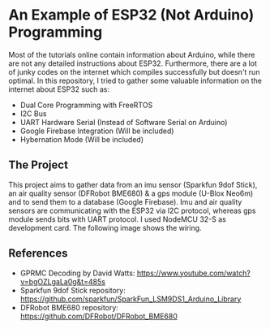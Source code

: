 # An Example of ESP32 (Not Arduino) Programming

Most of the tutorials online contain information about Arduino, while there are not any detailed instructions about ESP32. Furthermore, there are a lot of junky codes on the internet which compiles successfully but doesn't run optimal. In this repository, I tried to gather some valuable information on the internet about ESP32 such as:

* Dual Core Programming with FreeRTOS
* I2C Bus
* UART Hardware Serial (Instead of Software Serial on Arduino)
* Google Firebase Integration (Will be included)
* Hybernation Mode (Will be included)

## The Project

This project aims to gather data from an imu sensor (Sparkfun 9dof Stick), an air quality sensor (DFRobot BME680) & a gps module (U-Blox Neo6m) and to send them to a database (Google Firebase). Imu and air quality sensors are communicating with the ESP32 via I2C protocol, whereas gps module sends bits with UART protocol. I used NodeMCU 32-S as development card. The following image shows the wiring.

## References

* GPRMC Decoding by David Watts: https://www.youtube.com/watch?v=bgOZLgaLa0g&t=485s
* Sparkfun 9dof Stick repository: https://github.com/sparkfun/SparkFun_LSM9DS1_Arduino_Library
* DFRobot BME680 repository: https://github.com/DFRobot/DFRobot_BME680
